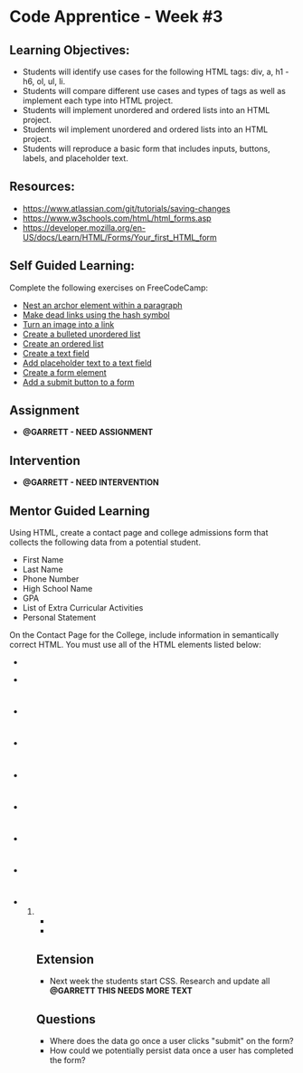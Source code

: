 # Code Apprentice - Week #3

## Learning Objectives:
* Students will identify use cases for the following HTML tags: div, a, h1 - h6, ol, ul, li.
* Students will compare different use cases and types of <a> tags as well as implement each type into HTML project.
* Students will implement unordered and ordered lists into an HTML project.
* Students wil implement unordered and ordered lists into an HTML project.
* Students will reproduce a basic form that includes inputs, buttons, labels, and placeholder text.

## Resources:
* https://www.atlassian.com/git/tutorials/saving-changes
* https://www.w3schools.com/htmL/html_forms.asp
* https://developer.mozilla.org/en-US/docs/Learn/HTML/Forms/Your_first_HTML_form

## Self Guided Learning:

Complete the following exercises on FreeCodeCamp:
* [Nest an archor element within a paragraph](https://learn.freecodecamp.org/responsive-web-design/basic-html-and-html5/nest-an-anchor-element-within-a-paragraph)
* [Make dead links using the hash symbol](https://learn.freecodecamp.org/responsive-web-design/basic-html-and-html5/make-dead-links-using-the-hash-symbol)
* [Turn an image into a link](https://learn.freecodecamp.org/responsive-web-design/basic-html-and-html5/turn-an-image-into-a-link)
* [Create a bulleted unordered list](https://learn.freecodecamp.org/responsive-web-design/basic-html-and-html5/create-a-bulleted-unordered-list)
* [Create an ordered list](https://learn.freecodecamp.org/responsive-web-design/basic-html-and-html5/create-an-ordered-list)
* [Create a text field](https://learn.freecodecamp.org/responsive-web-design/basic-html-and-html5/create-a-text-field)
* [Add placeholder text to a text field](https://learn.freecodecamp.org/responsive-web-design/basic-html-and-html5/add-placeholder-text-to-a-text-field)
* [Create a form element](https://learn.freecodecamp.org/responsive-web-design/basic-html-and-html5/create-a-form-element)
* [Add a submit button to a form](https://learn.freecodecamp.org/responsive-web-design/basic-html-and-html5/add-a-submit-button-to-a-form)
    
## Assignment
* **@GARRETT - NEED ASSIGNMENT**

## Intervention 
* **@GARRETT - NEED INTERVENTION**

## Mentor Guided Learning
Using HTML, create a contact page and college admissions form that collects the following data from a potential student.
* First Name
* Last Name
* Phone Number
* High School Name
* GPA
* List of Extra Curricular Activities
* Personal Statement

On the Contact Page for the College, include information in semantically correct HTML. You must use all of the HTML elements listed below:
* <a>
* <p>
* <h1>
* <h3>
* <form>
* <article>
* <section>
* <div>
* <ol>
* <ul>
* <li>
    
## Extension
* Next week the students start CSS. Research and update all **@GARRETT THIS NEEDS MORE TEXT**

## Questions
* Where does the data go once a user clicks "submit" on the form?
* How could we potentially persist data once a user has completed the form?

